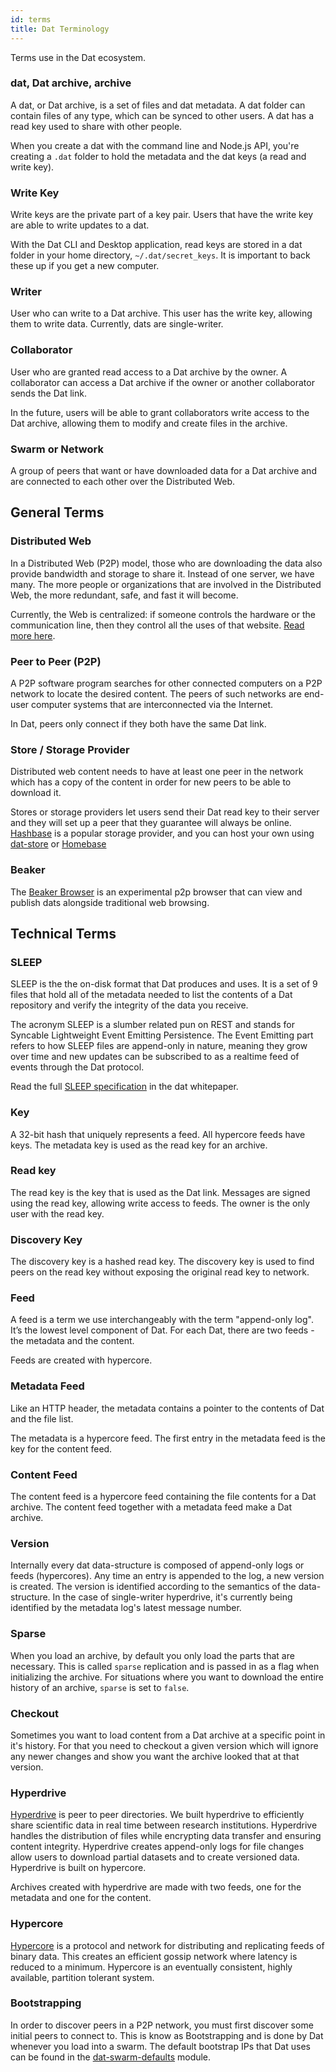 ```yaml
---
id: terms
title: Dat Terminology
---
```


Terms use in the Dat ecosystem.

### dat, Dat archive, archive

A dat, or Dat archive, is a set of files and dat metadata.
A dat folder can contain files of any type, which can be synced to other users.
A dat has a read key used to share with other people.

When you create a dat with the command line and Node.js API, you're creating a `.dat` folder to hold the metadata and the dat keys (a read and write key).

### Write Key

Write keys are the private part of a key pair.
Users that have the write key are able to write updates to a dat.

With the Dat CLI and Desktop application, read keys are stored in a dat folder in your home directory, `~/.dat/secret_keys`.
It is important to back these up if you get a new computer.

### Writer

User who can write to a Dat archive.
This user has the write key, allowing them to write data.
Currently, dats are single-writer.

### Collaborator

User who are granted read access to a Dat archive by the owner.
A collaborator can access a Dat archive if the owner or another collaborator sends the Dat link.

In the future, users will be able to grant collaborators write access to the Dat archive, allowing them to modify and create files in the archive.

### Swarm or Network

A group of peers that want or have downloaded data for a Dat archive and are connected to each other over the Distributed Web.

## General Terms

### Distributed Web

In a Distributed Web (P2P) model, those who are downloading the data also provide bandwidth and storage to share it.
Instead of one server, we have many.
The more people or organizations that are involved in the Distributed Web, the more redundant, safe, and fast it will become.

Currently, the Web is centralized: if someone controls the hardware or the communication line, then they control all the uses of that website.
[Read more here](http://brewster.kahle.org/2015/08/11/locking-the-web-open-a-call-for-a-distributed-web-2/).

### Peer to Peer (P2P)

A P2P software program searches for other connected computers on a P2P network to locate the desired content.
The peers of such networks are end-user computer systems that are interconnected via the Internet.

In Dat, peers only connect if they both have the same Dat link.

### Store / Storage Provider

Distributed web content needs to have at least one peer in the network which has a copy of the content in order for new peers to be able to download it.

Stores or storage providers let users send their Dat read key to their server and they will set up a peer that they guarantee will always be online.
[Hashbase](https://hashbase.io/) is a popular storage provider, and you can host your own using [dat-store](https://www.npmjs.com/dat-store) or [Homebase](https://github.com/beakerbrowser/homebase/)

### Beaker

The [Beaker Browser](https://beakerbrowser.com/) is an experimental p2p browser that can view and publish dats alongside traditional web browsing.

## Technical Terms

### SLEEP

SLEEP is the the on-disk format that Dat produces and uses.
It is a set of 9 files that hold all of the metadata needed to list the contents of a Dat repository and verify the integrity of the data you receive.

The acronym SLEEP is a slumber related pun on REST and stands for Syncable Lightweight Event Emitting Persistence.
The Event Emitting part refers to how SLEEP files are append-only in nature, meaning they grow over time and new updates can be subscribed to as a realtime feed of events through the Dat protocol.

Read the full [SLEEP specification](https://github.com/datproject/docs/blob/master/papers/dat-paper.md#3-sleep-specification) in the dat whitepaper.

### Key

A 32-bit hash that uniquely represents a feed.
All hypercore feeds have keys.
The metadata key is used as the read key for an archive.

### Read key

The read key is the key that is used as the Dat link.
Messages are signed using the read key, allowing write access to feeds.
The owner is the only user with the read key.

### Discovery Key

The discovery key is a hashed read key.
The discovery key is used to find peers on the read key without exposing the original read key to network.

### Feed

A feed is a term we use interchangeably with the term "append-only log".
It’s the lowest level component of Dat. For each Dat, there are two feeds - the metadata and the content.

Feeds are created with hypercore.

### Metadata Feed

Like an HTTP header, the metadata contains a pointer to the contents of Dat and the file list.

The metadata is a hypercore feed.
The first entry in the metadata feed is the key for the content feed.

### Content Feed

The content feed is a hypercore feed containing the file contents for a Dat archive.
The content feed together with a metadata feed make a Dat archive.

### Version

Internally every dat data-structure is composed of append-only logs or feeds (hypercores).
Any time an entry is appended to the log, a new version is created.
The version is identified according to the semantics of the data-structure.
In the case of single-writer hyperdrive, it's currently being identified by the metadata log's latest message number.

### Sparse

When you load an archive, by default you only load the parts that are necessary.
This is called `sparse` replication and is passed in as a flag when initializing the archive.
For situations where you want to download the entire history of an archive, `sparse` is set to `false`.

### Checkout

Sometimes you want to load content from a Dat archive at a specific point in it's history.
For that you need to checkout a given version which will ignore any newer changes and show you want the archive looked that at that version.

### Hyperdrive

[Hyperdrive](https://github.com/mafintosh/hyperdrive) is peer to peer directories.
We built hyperdrive to efficiently share scientific data in real time between research institutions.
Hyperdrive handles the distribution of files while encrypting data transfer and ensuring content integrity.
Hyperdrive creates append-only logs for file changes allow users to download partial datasets and to create versioned data. Hyperdrive is built on hypercore.

Archives created with hyperdrive are made with two feeds, one for the metadata and one for the content.

### Hypercore

[Hypercore](https://github.com/mafintosh/hypercore) is a protocol and network for distributing and replicating feeds of binary data.
This creates an efficient gossip network where latency is reduced to a minimum.
Hypercore is an eventually consistent, highly available, partition tolerant system.

### Bootstrapping

In order to discover peers in a P2P network, you must first discover some initial peers to connect to.
This is know as Bootstrapping and is done by Dat whenever you load into a swarm.
The default bootstrap IPs that Dat uses can be found in the [dat-swarm-defaults](https://github.com/datproject/dat-swarm-defaults/blob/master/index.js) module.

